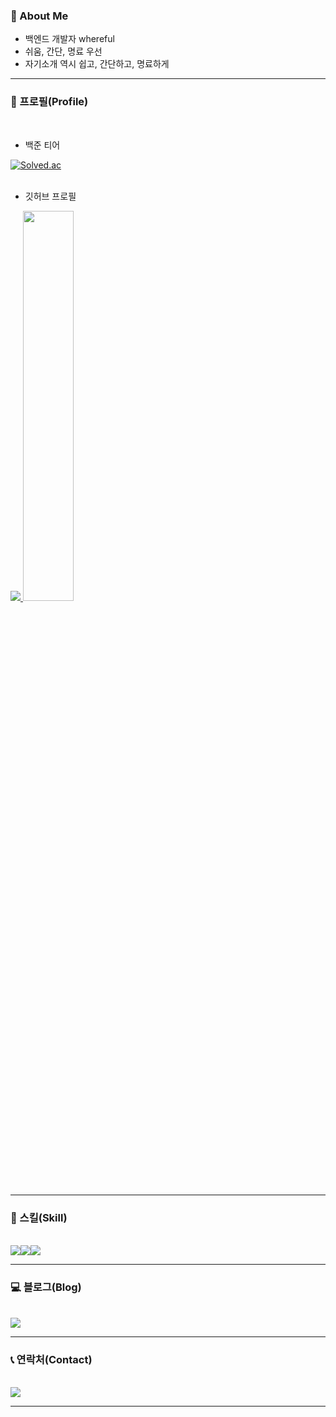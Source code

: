 ### 🚀 About Me
- 백엔드 개발자 whereful
- 쉬움, 간단, 명료 우선
- 자기소개 역시 쉽고, 간단하고, 명료하게
 ---

### 📌 프로필(Profile)
<br>

- 백준 티어

[![Solved.ac](http://mazassumnida.wtf/api/v2/generate_badge?boj=whereful)](https://solved.ac/whereful)  
<br>

- 깃허브 프로필
  
<a href="s">
  <img src="https://github-readme-stats.vercel.app/api/top-langs/?username=whereful&exclude_repo=whereful.github.io&layout=compact&theme=tokyonight" />
</a>
<a href="s">
  <img src="https://github-readme-stats.vercel.app/api?username=whereful&theme=tokyonight&show_icons=true" width="40%" />
</a>

---

### 🔨  스킬(Skill)
<br>
<div style="display:flex; flex-direction:row;">
    <img src="https://img.shields.io/badge/java-007396?style=for-the-badge&logo=java&logoColor=white"> 
    <img src="https://img.shields.io/badge/Spring Boot-6DB33F?style=for-the-badge&logo=spring boot&logoColor=white"> 
    <img src="https://img.shields.io/badge/Gradle-02303A?style=for-the-badge&logo=gradle&logoColor=white">
</div>

---

### 💻  블로그(Blog)
<br>

<div style="display:flex; flex-direction:row;">
    <a href="https://whereful.tistory.com">
        <img src="https://img.shields.io/badge/Tistory-000000?style=for-the-badge&logo=Tistory&logoColor=white"> 
    </a>
</div>

---

###  📞 연락처(Contact) 
<br>
<div style="display:flex; flex-direction:row;">
    <a href="mailto:where5224@gmail.com">
        <img src="https://img.shields.io/badge/Gmail-EA4335?style=for-the-badge&logo=Gmail&logoColor=white"> 
    </a>
</div>

---
